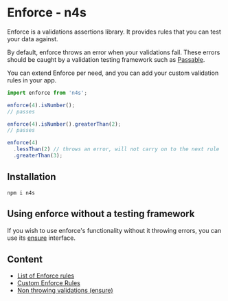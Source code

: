 # Enforce - n4s

Enforce is a validations assertions library. It provides rules that you can test your data against.

By default, enforce throws an error when your validations fail. These errors should be caught by a validation testing framework such as [Passable](https://github.com/ealush/passable).

You can extend Enforce per need, and you can add your custom validation rules in your app.

```js
import enforce from 'n4s';

enforce(4).isNumber();
// passes

enforce(4).isNumber().greaterThan(2);
// passes

enforce(4)
  .lessThan(2) // throws an error, will not carry on to the next rule
  .greaterThan(3);
```

## Installation

```
npm i n4s
```

## Using enforce without a testing framework

If you wish to use enforce's functionality without it throwing errors, you can use its [ensure](./ensure) interface.

## Content

- [List of Enforce rules](./rules)
- [Custom Enforce Rules](./custom)
- [Non throwing validations (ensure)](./ensure)
